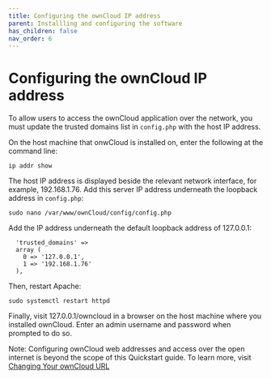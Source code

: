 ```yaml
---
title: Configuring the ownCloud IP address
parent: Installling and configuring the software
has_children: false
nav_order: 6
---
```


# Configuring the ownCloud IP address

To allow users to access the ownCloud application over the network, you must update the trusted domains list in `config.php` with the host IP address.

On the host machine that onwCloud is installed on, enter the following at the command line:
	
	ip addr show

The host IP address is displayed beside the relevant network interface, for example, 192.168.1.76. Add this server IP address underneath the loopback address in `config.php`:

	sudo nano /var/www/ownCloud/config/config.php

Add the IP address underneath the default loopback address of 127.0.0.1:

```
  'trusted_domains' => 
  array (
    0 => '127.0.0.1',
    1 => '192.168.1.76'
  ),

```

Then, restart Apache: 

	sudo systemctl restart httpd

Finally, visit 127.0.0.1/owncloud in a browser on the host machine where you installed ownCloud. Enter an admin username and password when prompted to do so. 

Note: Configuring ownCloud web addresses and access over the open internet is beyond the scope of this Quickstart guide. To learn more, visit [Changing Your ownCloud URL](https://doc.ownCloud.com/server/admin_manual/installation/changing_the_web_route.html)